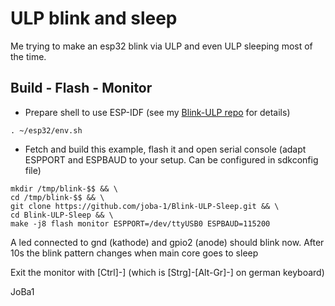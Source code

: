 # ULP blink and sleep

Me trying to make an esp32 blink via ULP and even ULP sleeping most of the time.

## Build - Flash - Monitor
* Prepare shell to use ESP-IDF (see my [Blink-ULP repo](https://github.com/joba-1/Blink-ULP/blob/master/README.md) for details)
```
. ~/esp32/env.sh
```

* Fetch and build this example, flash it and open serial console (adapt ESPPORT and ESPBAUD to your setup. Can be configured in sdkconfig file)
```
mkdir /tmp/blink-$$ && \
cd /tmp/blink-$$ && \
git clone https://github.com/joba-1/Blink-ULP-Sleep.git && \
cd Blink-ULP-Sleep && \
make -j8 flash monitor ESPPORT=/dev/ttyUSB0 ESPBAUD=115200

```
A led connected to gnd (kathode) and gpio2 (anode) should blink now.
After 10s the blink pattern changes when main core goes to sleep

Exit the monitor with [Ctrl]-] (which is [Strg]-[Alt-Gr]-] on german keyboard)

JoBa1

